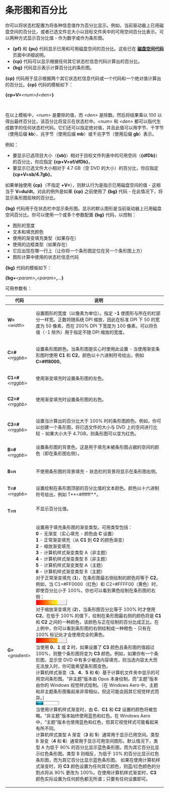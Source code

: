 # 条形图和百分比

你可以将状态栏配置为将各种信息值作为百分比显示。例如，当前驱动器上已用磁盘空间的百分比，或者已选文件总大小以目标文件夹中的可用空间百分比表示。可以两种方式显示百分比值 - 作为数字或作为条形图。

- **{pf}** 和 **{pu}** 代码显示已用和可用磁盘空间的百分比。这些已在 **[磁盘空间代码](codes_for_disk_space.zh.md)** 页面中详细说明。
- **{cp}** 代码可以显示根据任何其它状态栏信息代码计算出的百分比。
- **{bg}** 代码显示表示计算百分比的条形图。

**{cp}** 代码用于显示根据两个其它状态栏信息代码或一个代码和一个绝对值计算出的百分比。**{cp}** 代码的模板如下：

**{cp+V=***\<num\>***/***\<den\>***}**

 

在以上模板中，*\<num\>* 是要除的值，而 *\<den\>* 是除数。然后将结果乘以 100 以得出最终百分比，该百分比将显示在状态栏中。*\<num\>* 和 *\<den\>* 都可以指代生成数字的任何状态栏代码。它们还可以指定绝对值，并且此值可以用字节、千字节（使用后缀 **kb**）、兆字节（使用后缀 **mb**）或千兆字节（使用后缀 **gb**）表示。

例如：

- 要显示已选项目大小（**{sb}**）相对于目标文件列表中的可用空间（**{dfDb}**）的百分比，你应指定 **{cp+V=sf/dfDb}**。
- 要显示已选文件大小相对于 4.7 GB（空 DVD 的大小）的百分比，你应指定 **{cp+V=sb/4.7gb}**。

如果单独使用 **{cp}**（不指定 **+V=**），则默认行为是指示已用磁盘空间的值 - 这相当于 **V=du/dt**。对此的例外是如果 **{cp}** 之前使用了 **{bg}** 代码 - 在此情况下，将显示条形图反映的百分比。

**{bg}** 代码用于在状态栏中显示条形图。显示的默认图形是当前驱动器上已用磁盘空间百分比。你可以使用一个或多个参数配置 **{bg}** 代码，以控制：

- 图形的宽度
- 文本和填充颜色
- 使用的渐变填充类型（如果存在）
- 使用的边框类型（如果存在）
- 它应出现在哪一行上（让你将一个条形图定位在另一个条形图上方）
- 图形计算中使用的状态栏信息代码

**{bg}** 代码的模板如下：

**{bg+***\<param\>***,***\<param\>***,***...***}**

可用参数有：

<table>
<thead><tr><th>
代码</th><th>
说明
</th></tr></thead><tbody><tr><td>

**W=***\<width\>*</td><td>

设置图形的宽度（以像素为单位）。指定 **-1** 使图形与所在的栏部分一样宽。正数将随系统 DPI 缩放，因此在标准 DPI 下 50 的宽度为 50 像素，而在 200% DPI 下宽度为 100 像素。可以将负值（-1 除外）用于指定不随 DPI 缩放的宽度。
</td></tr><tr><td>

**C=#***\<rrggbb\>*</td><td>

设置条形图颜色。当条形图是实心时使用此设置 - 当使用渐变条形图时使用 **C1** 和 **C2**。颜色以十六进制符号给出，例如 **C=#ff8000**。
</td></tr><tr><td>

**C1=#***\<rrggbb\>*</td><td>
使用渐变填充时设置条形图的左色。
</td></tr><tr><td>

**C2=#***\<rrggbb\>*</td><td>
使用渐变填充时设置条形图的右色。
</td></tr><tr><td>

**C3=#***\<rrggbb\>*</td><td>

设置当计算出的百分比大于 100% 时的条形图颜色。例如，你可以创建一个条形图，将已选文件的大小与 DVD 上的空间进行比较 - 如果大小大于 4.7GB，则条形图可以变为红色。
</td></tr><tr><td>

**B=#***\<rrggbb\>*</td><td>
设置条形图的背景色。这是用于填充未被条形图占据的空间的颜色（即在条形图右侧）。
</td></tr><tr><td>

**B=n**</td><td>

不使用条形图的背景填充 - 状态栏的背景将显示在条形图右侧。
</td></tr><tr><td>

**T=#***\<rrggbb\>*</td><td>

设置绘制在条形图顶部的百分比值的文本颜色。颜色以十六进制符号给出，例如 T**=#ffffff**。
</td></tr><tr><td>

**T=n**</td><td>
不显示百分比值。
</td></tr><tr><td>

**G=***\<gradient\>*</td><td>

设置用于填充条形图的渐变类型。可用类型包括：  
**0** - 无渐变（实心填充 - 颜色由 **C** 设置）  
**1** - 正常渐变填充（从 **C1** 到 **C2** 的颜色渐变）  
**2** - 缩放渐变填充  
**3** - 计算机样式渐变类型 A（非主题）  
**4** - 计算机样式渐变类型 B（非主题）  
**5** - 计算机样式渐变类型 A（主题）  
**6** - 计算机样式渐变类型 B（主题）  
对于正常渐变填充 (**1**)，在条形图最右侧绘制的颜色将等于 **C2**。例如，当 C1=#FF0000（红色）和 C2=#FFFF00（黄色）时，即使百分比小于 100%，你也可以看到黄色绘制在条形图的右侧：  
![](/Manual/images/media/gradient_1.png)   
对于缩放渐变填充 (**2**)，当条形图百分比等于 100% 时才使用 **C2**。在低于 100% 的值下，绘制在条形图最右侧的颜色将是 **C1** 和 **C2** 之间的一种颜色，该颜色与正在绘制的百分比成正比。在上例中，你可以看到条形图的右侧绘制成一种橙色 - 只有在 100% 标记处才会使用完全的黄色。  
![](/Manual/images/media/gradient_2.png)  
当使用 **0**、**1** 或 **2** 时，如果设置了 **C3** 颜色且条形图的值超过 100%，则整个条形图将变为 **C3** 颜色。例如，如果你有一个条形图，显示空 DVD 中有多少被选内容填充，则当选内容太大而无法放入时，你可能希望条形图变色。  
计算机样式渐变（**3**、**4**、**5** 和 **6**）基于计算机文件夹中显示的可用空间条形图。“非主题”版本由 Opus 本身绘制，而“主题”版本由你的 Windows 视觉样式绘制。（在 Windows Aero 中，主题和非主题条形图看起来非常相似，但这可能会因其它视觉样式而异。）  
![](/Manual/images/media/gradient_3.png)  
当使用计算机样式渐变时，由 **C**、**C1** 和 **C2** 设置的颜色将被忽略。“非主题”版本始终使用蓝色和红色。在 Windows Aero 中，“主题”版本也使用蓝色和红色，但其它视觉样式可能看起来有所不同。  
计算机样式类型 A 渐变（**3** 和 **5**）通常用于显示已用空间。类型 B 渐变（**4** 和 **6**）通常用于显示可用空间图形。默认情况下，类型 A 为低于 90% 的百分比显示蓝色条形图，而为其它百分比显示红色条形图。类型 B 则相反，为低于 10% 的百分比显示红色条形图，而为其它百分比显示蓝色条形图。
如果在使用计算机样式渐变时，将 **C3** 颜色设置为任何其它颜色，则蓝/红色颜色的分割点将从 90% 更改为 100%。在使用计算机样式渐变时，**C3** 颜色实际设置为任何颜色都无所谓；只要有任何设置即可。